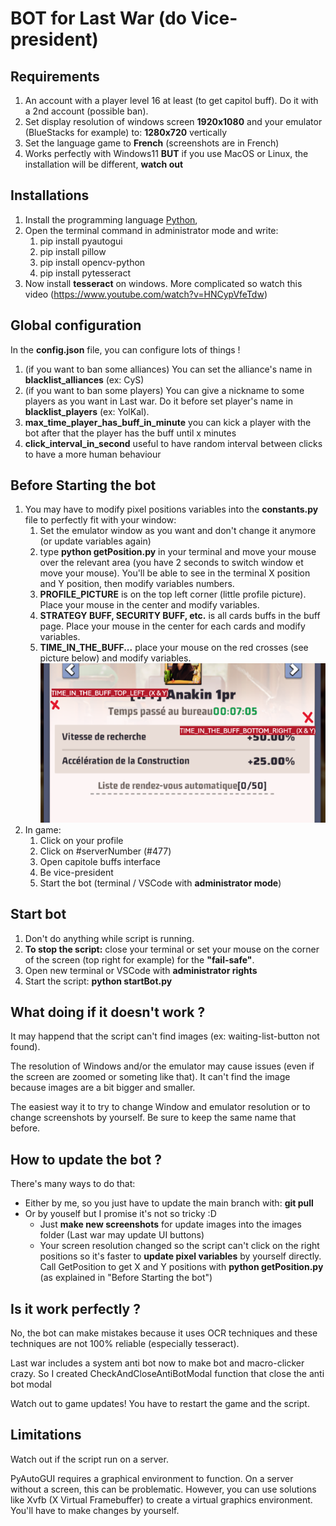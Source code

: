 # BOT for Last War (do Vice-president)

## Requirements

1. An account with a player level 16 at least (to get capitol buff). Do it with a 2nd account (possible ban).
2. Set display resolution of windows screen **1920x1080** and your emulator (BlueStacks for example) to: **1280x720** vertically
3. Set the language game to **French** (screenshots are in French)
4. Works perfectly with Windows11 **BUT** if you use MacOS or Linux, the installation will be different, **watch out**

## Installations

1. Install the programming language [Python](https://www.python.org/downloads/),
2. Open the terminal command in administrator mode and write:
   1. pip install pyautogui
   2. pip install pillow
   3. pip install opencv-python
   4. pip install pytesseract
3. Now install **tesseract** on windows. More complicated so watch this video (https://www.youtube.com/watch?v=HNCypVfeTdw)

## Global configuration

In the **config.json** file, you can configure lots of things !

1. (if you want to ban some alliances) You can set the alliance's name in **blacklist_alliances** (ex: CyS)
2. (if you want to ban some players) You can give a nickname to some players as you want in Last war. Do it before set player's name in **blacklist_players** (ex: YolKal).
3. **max_time_player_has_buff_in_minute** you can kick a player with the bot after that the player has the buff until x minutes
4. **click_interval_in_second** useful to have random interval between clicks to have a more human behaviour

## Before Starting the bot

1. You may have to modify pixel positions variables into the **constants.py** file to perfectly fit with your window:
   1. Set the emulator window as you want and don't change it anymore (or update variables again)
   2. type **python getPosition.py** in your terminal and move your mouse over the relevant area (you have 2 seconds to switch window et move your mouse). You'll be able to see in the terminal X position and Y position, then modify variables numbers.
   3. **PROFILE_PICTURE** is on the top left corner (little profile picture). Place your mouse in the center and modify variables.
   4. **STRATEGY BUFF, SECURITY BUFF, etc.** is all cards buffs in the buff page. Place your mouse in the center for each cards and modify variables.
   5. **TIME_IN_THE_BUFF...** place your mouse on the red crosses (see picture below) and modify variables. ![get time in the buff positions (tuto)](./images/time-in-the-buff-positions-tutorial.png)
2. In game:
   1. Click on your profile
   2. Click on #serverNumber (#477)
   3. Open capitole buffs interface
   4. Be vice-president
   5. Start the bot (terminal / VSCode with **administrator mode**)

## Start bot

1. Don't do anything while script is running.
2. **To stop the script:** close your terminal or set your mouse on the corner of the screen (top right for example) for the **"fail-safe"**.
3. Open new terminal or VSCode with **administrator rights**
4. Start the script: **python startBot.py**

## What doing if it doesn't work ?

It may happend that the script can't find images (ex: waiting-list-button not found).

The resolution of Windows and/or the emulator may cause issues (even if the screen are zoomed or someting like that). It can't find the image because images are a bit bigger and smaller.

The easiest way it to try to change Window and emulator resolution or to change screenshots by yourself. Be sure to keep the same name that before.

## How to update the bot ?

There's many ways to do that:

- Either by me, so you just have to update the main branch with: **git pull**
- Or by youself but I promise it's not so tricky :D
  - Just **make new screenshots** for update images into the images folder (Last war may update UI buttons)
  - Your screen resolution changed so the script can't click on the right positions so it's faster to **update pixel variables** by yourself directly. Call GetPosition to get X and Y positions with **python getPosition.py** (as explained in "Before Starting the bot")

## Is it work perfectly ?

No, the bot can make mistakes because it uses OCR techniques and these techniques are not 100% reliable (especially tesseract).

Last war includes a system anti bot now to make bot and macro-clicker crazy. So I created CheckAndCloseAntiBotModal function that close the anti bot modal

Watch out to game updates! You have to restart the game and the script.

## Limitations

Watch out if the script run on a server.

PyAutoGUI requires a graphical environment to function. On a server without a screen, this can be problematic. However, you can use solutions like Xvfb (X Virtual Framebuffer) to create a virtual graphics environment. You'll have to make changes by yourself.
